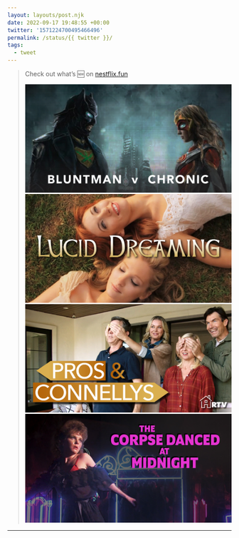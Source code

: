 ```yaml
---
layout: layouts/post.njk
date: 2022-09-17 19:48:55 +00:00
twitter: '1571224700495466496'
permalink: /status/{{ twitter }}/
tags: 
  - tweet
---
```


> Check out what’s 🆕 on [nestflix.fun](https://nestflix.fun)
> 
> ![Bluntman v Chronic](/img/1571224700495466496-Fc4cDSxaAAUKuGU.jpg)
> ![Lucid Dreaming](/img/1571224700495466496-Fc4cDSzaMAAH1Yv.jpg)
> ![Pros & Connellys](/img/1571224700495466496-Fc4cDSyacAASNhk.jpg)
> ![The Corpse Danced at Midnight](/img/1571224700495466496-Fc4cDSyaMAEi5ib.jpg)

---
